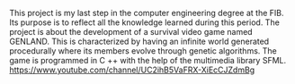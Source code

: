 This project is my last step in the computer engineering degree at the FIB. Its purpose is to reflect all the knowledge learned during this period.
The project is about the development of a survival video game named GENLAND. This is characterized by having an infinite world generated procedurally where its members evolve through genetic algorithms. The game is programmed in C ++ with the help of the multimedia library SFML.
https://www.youtube.com/channel/UC2ihB5VaFRX-XiEcCJZdmBg
